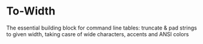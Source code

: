 

# To-Width

The essential building block for command line tables: truncate & pad strings to given width, taking casre of wide characters, accents and ANSI colors

